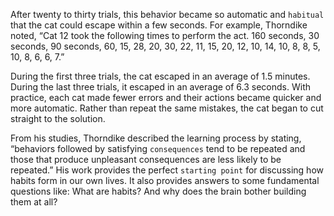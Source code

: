 After twenty to thirty trials, this behavior became so automatic and
`habitual` that the cat could escape within a few seconds. For example,
Thorndike noted, “Cat 12 took the following times to perform the act.
160 seconds, 30 seconds, 90 seconds, 60, 15, 28, 20, 30, 22, 11, 15, 20,
12, 10, 14, 10, 8, 8, 5, 10, 8, 6, 6, 7.”

During the first three trials, the cat escaped in an average of 1.5
minutes. During the last three trials, it escaped in an average of 6.3
seconds. With practice, each cat made fewer errors and their actions
became quicker and more automatic. Rather than repeat the same
mistakes, the cat began to cut straight to the solution.

From his studies, Thorndike described the learning process by
stating, “behaviors followed by satisfying `consequences` tend to be
repeated and those that produce unpleasant consequences are less
likely to be repeated.” His work provides the perfect `starting point` for
discussing how habits form in our own lives. It also provides answers
to some fundamental questions like: What are habits? And why does
the brain bother building them at all?